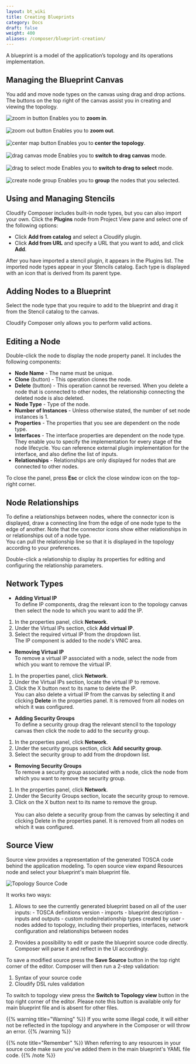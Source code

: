 ```yaml
---
layout: bt_wiki
title: Creating Blueprints
category: Docs
draft: false
weight: 400
aliases: /composer/blueprint-creation/
---
```

A blueprint is a model of the application’s topology and its operations implementation.

## Managing the Blueprint Canvas

You add and move node types on the canvas using drag and drop actions. The buttons on the top right of the canvas assist you in creating and viewing the topology.

![zoom in button]( /images/composer/zoom-in.png )    Enables you to **zoom in**.<br><br>
![zoom out button]( /images/composer/zoom-out.png )    Enables you to **zoom out**.<br><br>
![center map button]( /images/composer/center-map.png )    Enables you to **center the topology**.<br><br>
![drag canvas mode]( /images/composer/drag-canvas.png )    Enables you to **switch to drag canvas** mode.<br><br>
![drag to select mode]( /images/composer/drag-to-select.png )    Enables you to **switch to drag to select** mode.<br><br>
![create node group]( /images/composer/create-node-group.png )    Enables you to **group** the nodes that you selected.

## Using and Managing Stencils

Cloudify Composer includes built-in node types, but you can also import your own. Click the **Plugins** node from Project View pane and select one of the following options:

  * Click **Add from catalog** and select a Cloudify plugin.
  * Click **Add from URL** and specify a URL that you want to add, and click **Add**.

After you have imported a stencil plugin, it appears in the Plugins list. The imported node types appear in your Stencils catalog. Each type is displayed with an icon that is derived from its parent type.<br/>

## Adding Nodes to a Blueprint

Select the node type that you require to add to the blueprint and drag it from the Stencil catalog to the canvas. <br/>

Cloudify Composer only allows you to perform valid actions.


## Editing a Node

Double-click the node to display the node property panel. It includes the following components:

- **Node Name** - The name must be unique.
- **Clone** (button) - This operation clones the node.
- **Delete** (button) - This operation cannot be reversed. When you delete a node that is connected to other nodes, the relationship connecting the deleted node is also deleted.
- **Node Type** - Type of the node.
- **Number of Instances** - Unless otherwise stated, the number of set node instances is 1.
- **Properties** - The properties that you see are dependent on the node type.
- **Interfaces** - The interface properties are dependent on the node type. They enable you to specify the implementation for every stage of the node lifecycle. You can reference external plugin implementation for the interface, and also define the list of inputs.
- **Relationships** - Relationships are only displayed for nodes that are connected to other nodes.

To close the panel, press **Esc** or click the close window icon on the top-right corner.

## Node Relationships

To define a relationships between nodes, where the connector icon is displayed, draw a connecting line from the edge of one node type to the edge of another. Note that the connector icons show either relationships in or relationships out of a node type.<br/>
You can pull the relationship line so that it is displayed in the topology according to your preferences.

Double-click a relationship to display its properties for editing and configuring the relationship parameters.

## Network Types

 - **Adding Virtual IP<br>**
To define IP components, drag the relevant icon to the topology canvas then select the node to which you want to add the IP.
  1. In the properties panel, click **Network**.
  2. Under the Virtual IPs section, click **Add virtual IP**.
  3. Select the required virtual IP from the dropdown list.<br>
The IP component is added to the node's VNIC area.

 - **Removing Virtual IP**<br/>
   To remove a virtual IP associated with a node, select the node from which you want to remove the virtual IP.
  1. In the properties panel, click **Network**.
  2. Under the Virtual IPs section, locate the virtual IP to remove.
  3. Click the X button next to its name to delete the IP.<br/>
 You can also delete a virtual IP from the canvas by selecting it and clicking **Delete** in the properties panel. It is removed from all nodes on which it was configured.<br>

 - **Adding Security Groups** <br/>
To define a security group drag the relevant stencil to the topology canvas then click the node to add to the security group.
  1. In the properties panel, click **Network**.
  2. Under the security groups section, click **Add security group**.
  3. Select the security group to add from the dropdown list.<br>

 - **Removing Security Groups** <br/>
To remove a security group associated with a node, click the node from which you want to remove the security group.
  1. In the properties panel, click **Network**.
  2. Under the Security Groups section, locate the security group to remove.
  3. Click on the X button next to its name to remove the group.<br/><br/>
You can also delete a security group from the canvas by selecting it and clicking Delete in the properties panel. It is removed from all nodes on which it was configured.

## Source View

Source view provides a representation of the generated TOSCA code behind the application modeling.
To open source view expand Resources node and select your blueprint's main blueprint file.

![Topology Source Code]( /images/composer/source-tab.png )


It works two ways:

  1. Allows to see the currently generated blueprint based on all of the user inputs:
    - TOSCA definitions version
    - imports
    - blueprint description
    - inputs and outputs
    - custom node/relationship types created by user
    - nodes added to topology, including their properties, interfaces, network configuration and relationships between nodes

  2. Provides a possibility to edit or paste the blueprint source code directly. Composer will parse it and reflect in the UI accordingly.

To save a modified source press the **Save Source** button in the top right corner of the editor. Composer will then run a 2-step validation:

1. Syntax of your source code  
2. Cloudify DSL rules validation

To switch to topology view press the **Switch to Topology view** button  in the top right corner of the editor. Please note this button is available only for main blueprint file and is absent for other files.

{{% warning title="Warning" %}}
If you write some illegal code, it will either not be reflected in the topology and anywhere in the Composer or will throw an error.
{{% /warning %}}

{{% note title="Remember" %}}
When referring to any resources in your source code make sure you've added them in the main blueprint's YAML file code.
{{% /note %}}
